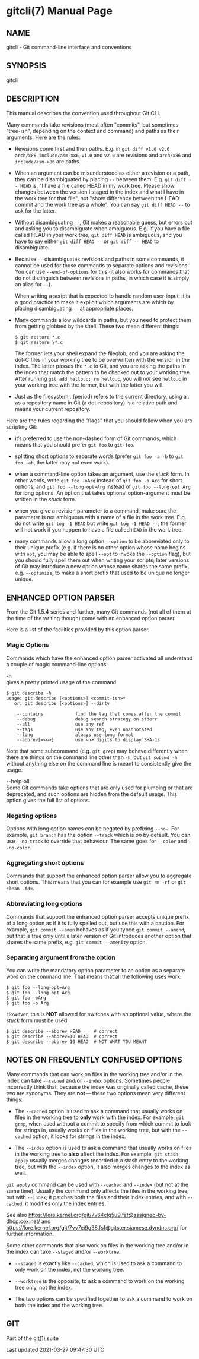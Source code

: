 # gitcli(7) Manual Page

## NAME

gitcli - Git command-line interface and conventions

## SYNOPSIS

gitcli

## DESCRIPTION

This manual describes the convention used throughout Git CLI.

Many commands take revisions (most often "commits", but sometimes "tree-ish", depending on the context and command) and paths as their arguments. Here are the rules:

- Revisions come first and then paths. E.g. in `git diff v1.0 v2.0 arch/x86 include/asm-x86`, `v1.0` and `v2.0` are revisions and `arch/x86` and `include/asm-x86` are paths.

- When an argument can be misunderstood as either a revision or a path, they can be disambiguated by placing `--` between them. E.g. `git diff -- HEAD` is, "I have a file called HEAD in my work tree. Please show changes between the version I staged in the index and what I have in the work tree for that file", not "show difference between the HEAD commit and the work tree as a whole". You can say `git diff HEAD --` to ask for the latter.

- Without disambiguating `--`, Git makes a reasonable guess, but errors out and asking you to disambiguate when ambiguous. E.g. if you have a file called HEAD in your work tree, `git diff HEAD` is ambiguous, and you have to say either `git diff HEAD --` or `git diff -- HEAD` to disambiguate.

- Because `--` disambiguates revisions and paths in some commands, it cannot be used for those commands to separate options and revisions. You can use `--end-of-options` for this (it also works for commands that do not distinguish between revisions in paths, in which case it is simply an alias for `--`).

  When writing a script that is expected to handle random user-input, it is a good practice to make it explicit which arguments are which by placing disambiguating `--` at appropriate places.

- Many commands allow wildcards in paths, but you need to protect them from getting globbed by the shell. These two mean different things:

      $ git restore *.c
      $ git restore \*.c

  The former lets your shell expand the fileglob, and you are asking the dot-C files in your working tree to be overwritten with the version in the index. The latter passes the `*.c` to Git, and you are asking the paths in the index that match the pattern to be checked out to your working tree. After running `git add hello.c; rm hello.c`, you will _not_ see `hello.c` in your working tree with the former, but with the latter you will.

- Just as the filesystem _._ (period) refers to the current directory, using a _._ as a repository name in Git (a dot-repository) is a relative path and means your current repository.

Here are the rules regarding the "flags" that you should follow when you are scripting Git:

- it’s preferred to use the non-dashed form of Git commands, which means that you should prefer `git foo` to `git-foo`.

- splitting short options to separate words (prefer `git foo -a -b` to `git foo -ab`, the latter may not even work).

- when a command-line option takes an argument, use the _stuck_ form. In other words, write `git foo -oArg` instead of `git foo -o Arg` for short options, and `git foo --long-opt=Arg` instead of `git foo --long-opt Arg` for long options. An option that takes optional option-argument must be written in the _stuck_ form.

- when you give a revision parameter to a command, make sure the parameter is not ambiguous with a name of a file in the work tree. E.g. do not write `git log -1 HEAD` but write `git log -1 HEAD --`; the former will not work if you happen to have a file called `HEAD` in the work tree.

- many commands allow a long option `--option` to be abbreviated only to their unique prefix (e.g. if there is no other option whose name begins with `opt`, you may be able to spell `--opt` to invoke the `--option` flag), but you should fully spell them out when writing your scripts; later versions of Git may introduce a new option whose name shares the same prefix, e.g. `--optimize`, to make a short prefix that used to be unique no longer unique.

## ENHANCED OPTION PARSER

From the Git 1.5.4 series and further, many Git commands (not all of them at the time of the writing though) come with an enhanced option parser.

Here is a list of the facilities provided by this option parser.

### Magic Options

Commands which have the enhanced option parser activated all understand a couple of magic command-line options:

-h  
gives a pretty printed usage of the command.

    $ git describe -h
    usage: git describe [<options>] <commit-ish>*
       or: git describe [<options>] --dirty

        --contains            find the tag that comes after the commit
        --debug               debug search strategy on stderr
        --all                 use any ref
        --tags                use any tag, even unannotated
        --long                always use long format
        --abbrev[=<n>]        use <n> digits to display SHA-1s

Note that some subcommand (e.g. `git grep`) may behave differently when there are things on the command line other than `-h`, but `git subcmd -h` without anything else on the command line is meant to consistently give the usage.

--help-all  
Some Git commands take options that are only used for plumbing or that are deprecated, and such options are hidden from the default usage. This option gives the full list of options.

### Negating options

Options with long option names can be negated by prefixing `--no-`. For example, `git branch` has the option `--track` which is _on_ by default. You can use `--no-track` to override that behaviour. The same goes for `--color` and `--no-color`.

### Aggregating short options

Commands that support the enhanced option parser allow you to aggregate short options. This means that you can for example use `git rm -rf` or `git clean -fdx`.

### Abbreviating long options

Commands that support the enhanced option parser accepts unique prefix of a long option as if it is fully spelled out, but use this with a caution. For example, `git commit --amen` behaves as if you typed `git commit --amend`, but that is true only until a later version of Git introduces another option that shares the same prefix, e.g. `git commit --amenity` option.

### Separating argument from the option

You can write the mandatory option parameter to an option as a separate word on the command line. That means that all the following uses work:

    $ git foo --long-opt=Arg
    $ git foo --long-opt Arg
    $ git foo -oArg
    $ git foo -o Arg

However, this is **NOT** allowed for switches with an optional value, where the _stuck_ form must be used:

    $ git describe --abbrev HEAD     # correct
    $ git describe --abbrev=10 HEAD  # correct
    $ git describe --abbrev 10 HEAD  # NOT WHAT YOU MEANT

## NOTES ON FREQUENTLY CONFUSED OPTIONS

Many commands that can work on files in the working tree and/or in the index can take `--cached` and/or `--index` options. Sometimes people incorrectly think that, because the index was originally called cache, these two are synonyms. They are **not** — these two options mean very different things.

- The `--cached` option is used to ask a command that usually works on files in the working tree to **only** work with the index. For example, `git grep`, when used without a commit to specify from which commit to look for strings in, usually works on files in the working tree, but with the `--cached` option, it looks for strings in the index.

- The `--index` option is used to ask a command that usually works on files in the working tree to **also** affect the index. For example, `git stash apply` usually merges changes recorded in a stash entry to the working tree, but with the `--index` option, it also merges changes to the index as well.

`git apply` command can be used with `--cached` and `--index` (but not at the same time). Usually the command only affects the files in the working tree, but with `--index`, it patches both the files and their index entries, and with `--cached`, it modifies only the index entries.

See also <a href="https://lore.kernel.org/git/7v64clg5u9.fsf@assigned-by-dhcp.cox.net/" class="bare">https://lore.kernel.org/git/7v64clg5u9.fsf@assigned-by-dhcp.cox.net/</a> and <a href="https://lore.kernel.org/git/7vy7ej9g38.fsf@gitster.siamese.dyndns.org/" class="bare">https://lore.kernel.org/git/7vy7ej9g38.fsf@gitster.siamese.dyndns.org/</a> for further information.

Some other commands that also work on files in the working tree and/or in the index can take `--staged` and/or `--worktree`.

- `--staged` is exactly like `--cached`, which is used to ask a command to only work on the index, not the working tree.

- `--worktree` is the opposite, to ask a command to work on the working tree only, not the index.

- The two options can be specified together to ask a command to work on both the index and the working tree.

## GIT

Part of the [git(1)](git.html) suite

Last updated 2021-03-27 09:47:30 UTC
